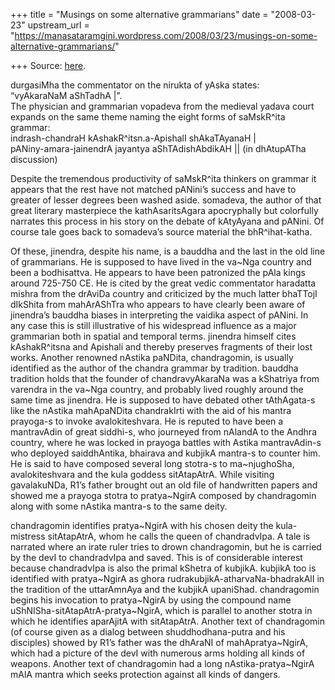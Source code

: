 +++
title = "Musings on some alternative grammarians"
date = "2008-03-23"
upstream_url = "https://manasataramgini.wordpress.com/2008/03/23/musings-on-some-alternative-grammarians/"

+++
Source: [here](https://manasataramgini.wordpress.com/2008/03/23/musings-on-some-alternative-grammarians/).

durgasiMha the commentator on the nirukta of yAska states:  
“vyAkaraNaM aShTadhA \|”.  
The physician and grammarian vopadeva from the medieval yadava court expands on the same theme naming the eight forms of saMskR^ita grammar:  
indrash-chandraH kAshakR^itsn.a-ApishalI shAkaTAyanaH \|  
pANiny-amara-jainendrA jayantya aShTAdishAbdikAH \|\| (in dhAtupATha discussion)

Despite the tremendous productivity of saMskR^ita thinkers on grammar it appears that the rest have not matched pANini’s success and have to greater of lesser degrees been washed aside. somadeva, the author of that great literary masterpiece the kathAsaritsAgara apocryphally but colorfully narrates this process in his story on the debate of kAtyAyana and pANini. Of course tale goes back to somadeva’s source material the bhR^ihat-katha.

Of these, jinendra, despite his name, is a bauddha and the last in the old line of grammarians. He is supposed to have lived in the va\~Nga country and been a bodhisattva. He appears to have been patronized the pAla kings around 725-750 CE. He is cited by the great vedic commentator haradatta mishra from the drAviDa country and criticized by the much latter bhaTTojI dIkShita from mahArAShTra who appears to have clearly been aware of jinendra’s bauddha biases in interpreting the vaidika aspect of pANini. In any case this is still illustrative of his widespread influence as a major grammarian both in spatial and temporal terms. jinendra himself cites kAshakR^itsna and Apishali and thereby preserves fragments of their lost works. Another renowned nAstika paNDita, chandragomin, is usually identified as the author of the chandra grammar by tradition. bauddha tradition holds that the founder of chandravyAkaraNa was a kShatriya from varendra in the va\~Nga country, and probably lived roughly around the same time as jinendra. He is supposed to have debated other tAthAgata-s like the nAstika mahApaNDita chandrakIrti with the aid of his mantra prayoga-s to invoke avalokiteshvara. He is reputed to have been a mantravAdin of great siddhi-s, who journeyed from nAlandA to the Andhra country, where he was locked in prayoga battles with Astika mantravAdin-s who deployed saiddhAntika, bhairava and kubjikA mantra-s to counter him. He is said to have composed several long stotra-s to ma\~njughoSha, avalokiteshvara and the kula goddess sitAtapAtrA. While visiting gavalakuNDa, R1’s father brought out an old file of handwritten papers and showed me a prayoga stotra to pratya\~NgirA composed by chandragomin along with some nAstika mantra-s to the same deity.

chandragomin identifies pratya\~NgirA with his chosen deity the kula-mistress sitAtapAtrA, whom he calls the queen of chandradvIpa. A tale is narrated where an irate ruler tries to drown chandragomin, but he is carried by the devI to chandradvIpa and saved. This is of considerable interest because chandradvIpa is also the primal kShetra of kubjikA. kubjikA too is identified with pratya\~NgirA as ghora rudrakubjikA-atharvaNa-bhadrakAlI in the tradition of the uttarAmnAya and the kubjikA upaniShad. chandragomin begins his invocation to pratya\~NgirA by using the compound name uShNISha-sitAtapAtrA-pratya\~NgirA, which is parallel to another stotra in which he identifies aparAjitA with sitAtapAtrA. Another text of chandragomin (of course given as a dialog between shuddhodhana-putra and his disciples) showed by R1’s father was the dhAraNI of mahApratya\~NgirA, which had a picture of the devI with numerous arms holding all kinds of weapons. Another text of chandragomin had a long nAstika-pratya\~NgirA mAlA mantra which seeks protection against all kinds of dangers.

